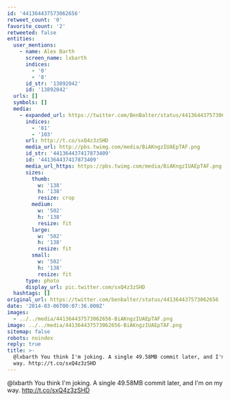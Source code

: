 ```yaml
---
id: '441364437573062656'
retweet_count: '0'
favorite_count: '2'
retweeted: false
entities:
  user_mentions:
    - name: Alex Barth
      screen_name: lxbarth
      indices:
        - '0'
        - '8'
      id_str: '13892042'
      id: '13892042'
  urls: []
  symbols: []
  media:
    - expanded_url: https://twitter.com/BenBalter/status/441364437573062656/photo/1
      indices:
        - '81'
        - '103'
      url: http://t.co/sxQ4z3zSHD
      media_url: http://pbs.twimg.com/media/BiAKngzIUAEpTAF.png
      id_str: '441364437417873409'
      id: '441364437417873409'
      media_url_https: https://pbs.twimg.com/media/BiAKngzIUAEpTAF.png
      sizes:
        thumb:
          w: '138'
          h: '138'
          resize: crop
        medium:
          w: '502'
          h: '138'
          resize: fit
        large:
          w: '502'
          h: '138'
          resize: fit
        small:
          w: '502'
          h: '138'
          resize: fit
      type: photo
      display_url: pic.twitter.com/sxQ4z3zSHD
  hashtags: []
original_url: https://twitter.com/benbalter/status/441364437573062656
date: '2014-03-06T00:07:36.000Z'
images:
  - ../../media/441364437573062656-BiAKngzIUAEpTAF.png
image: ../../media/441364437573062656-BiAKngzIUAEpTAF.png
sitemap: false
robots: noindex
reply: true
title: >-
  @lxbarth You think I'm joking. A single 49.58MB commit later, and I'm on my
  way. http://t.co/sxQ4z3zSHD
---
```


@lxbarth You think I'm joking. A single 49.58MB commit later, and I'm on my way. http://t.co/sxQ4z3zSHD